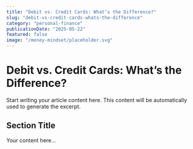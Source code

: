 ```yaml
---
title: "Debit vs. Credit Cards: What’s the Difference?"
slug: "debit-vs-credit-cards-whats-the-difference"
category: "personal-finance"
publicationDate: "2025-05-22"
featured: false
image: "/money-mindset/placeholder.svg"
---
```


# Debit vs. Credit Cards: What’s the Difference?

Start writing your article content here. This content will be automatically used to generate the excerpt.

## Section Title

Your content here...
